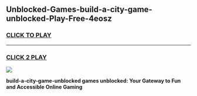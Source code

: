 
## Unblocked-Games-build-a-city-game-unblocked-Play-Free-4eosz
<h3>
<a href="https://premium76.site?title=build-a-city-game-unblocked&ref=18A">CLICK TO PLAY</a></h3>
<hr>

<h3>
<a href="https://premium76.site?title=build-a-city-game-unblocked&ref=18A">CLICK 2 PLAY</a>
  
</h3>

<a href="https://premium76.site?title=build-a-city-game-unblocked&ref=18A"><img src="https://clearcache.store/games.png"></a>


**build-a-city-game-unblocked games unblocked: Your Gateway to Fun and Accessible Online Gaming**
